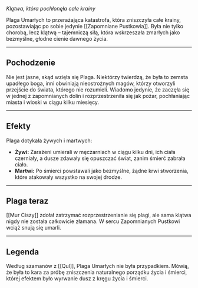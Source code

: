 _Klątwa, która pochłonęła całe krainy_

Plaga Umarłych to przerażająca katastrofa, która zniszczyła całe krainy, pozostawiając po sobie jedynie [[Zapomniane Pustkowia]]. Była nie tylko chorobą, lecz klątwą – tajemniczą siłą, która wskrzeszała zmarłych jako bezmyślne, głodne cienie dawnego życia.

- - -
## **Pochodzenie**

Nie jest jasne, skąd wzięła się Plaga. Niektórzy twierdzą, że była to zemsta upadłego boga, inni obwiniają nieostrożnych magów, którzy otworzyli przejście do świata, którego nie rozumieli. Wiadomo jedynie, że zaczęła się w jednej z zapomnianych dolin i rozprzestrzeniła się jak pożar, pochłaniając miasta i wioski w ciągu kilku miesięcy.

- - -
## **Efekty** 

Plaga dotykała żywych i martwych:

- **Żywi:** Zarażeni umierali w męczarniach w ciągu kilku dni, ich ciała czerniały, a dusze zdawały się opuszczać świat, zanim śmierć zabrała ciało.
- **Martwi:** Po śmierci powstawali jako bezmyślne, żądne krwi stworzenia, które atakowały wszystko na swojej drodze. 

- - - 
## **Plaga teraz**  

[[Mur Ciszy]] zdołał zatrzymać rozprzestrzenianie się plagi, ale sama klątwa nigdy nie została całkowicie złamana. W sercu Zapomnianych Pustkowi wciąż snują się umarli.

- - -
## **Legenda**

Według szamanów z [[Qul]], Plaga Umarłych nie była przypadkiem. Mówią, że była to kara za próbę zniszczenia naturalnego porządku życia i śmierci, której efektem było wyrwanie dusz z kręgu życia i śmierci.